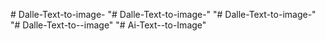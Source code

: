 
#   D a l l e - T e x t - t o - i m a g e -  
 "# Dalle-Text-to-image-" 
"# Dalle-Text-to-image-" 
"# Dalle-Text-to--image" 
"# Ai-Text--to-Image" 
